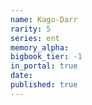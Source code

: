 ```yaml
---
name: Kago-Darr
rarity: 5
series: ent
memory_alpha:
bigbook_tier: -1
in_portal: true
date:
published: true
---
```




